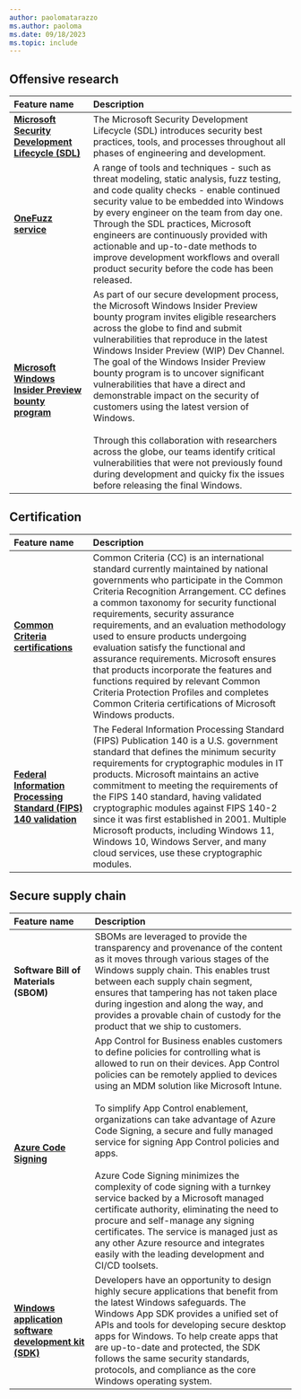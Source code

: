 ```yaml
---
author: paolomatarazzo
ms.author: paoloma
ms.date: 09/18/2023
ms.topic: include
---
```


## Offensive research

| Feature name | Description |
|:---|:---|
| **[Microsoft Security Development Lifecycle (SDL)](/windows/security/security-foundations/msft-security-dev-lifecycle)** | The Microsoft Security Development Lifecycle (SDL) introduces security best practices, tools, and processes throughout all phases of engineering and development. |
| **[OneFuzz service](https://www.microsoft.com/security/blog/2020/09/15/microsoft-onefuzz-framework-open-source-developer-tool-fix-bugs/)** | A range of tools and techniques - such as threat modeling, static analysis, fuzz testing, and code quality checks - enable continued security value to be embedded into Windows by every engineer on the team from day one. Through the SDL practices, Microsoft engineers are continuously provided with actionable and up-to-date methods to improve development workflows and overall product security before the code has been released.  |
| **[Microsoft Windows Insider Preview bounty program](https://www.microsoft.com/msrc/bounty-windows-insider-preview)** | As part of our secure development process, the Microsoft Windows Insider Preview bounty program invites eligible researchers across the globe to find and submit vulnerabilities that reproduce in the latest Windows Insider Preview (WIP) Dev Channel. The goal of the Windows Insider Preview bounty program is to uncover significant vulnerabilities that have a direct and demonstrable impact on the security of customers using the latest version of Windows.<br><br>Through this collaboration with researchers across the globe, our teams identify critical vulnerabilities that were not previously found during development and quicky fix the issues before releasing the final Windows.  |

## Certification

| Feature name | Description |
|:---|:---|
| **[Common Criteria certifications](/windows/security/security-foundations/certification/windows-platform-common-criteria)** | Common Criteria (CC) is an international standard currently maintained by national governments who participate in the Common Criteria Recognition Arrangement. CC defines a common taxonomy for security functional requirements, security assurance requirements, and an evaluation methodology used to ensure products undergoing evaluation satisfy the functional and assurance requirements. Microsoft ensures that products incorporate the features and functions required by relevant Common Criteria Protection Profiles and completes Common Criteria certifications of Microsoft Windows products. |
| **[Federal Information Processing Standard (FIPS) 140 validation](/windows/security/security-foundations/certification/fips-140-validation)** | The Federal Information Processing Standard (FIPS) Publication 140 is a U.S. government standard that defines the minimum security requirements for cryptographic modules in IT products. Microsoft maintains an active commitment to meeting the requirements of the FIPS 140 standard, having validated cryptographic modules against FIPS 140-2 since it was first established in 2001. Multiple Microsoft products, including Windows 11, Windows 10, Windows Server, and many cloud services, use these cryptographic modules. |

## Secure supply chain

| Feature name | Description |
|:---|:---|
| **Software Bill of Materials (SBOM)** | SBOMs are leveraged to provide the transparency and provenance of the content as it moves through various stages of the Windows supply chain. This enables trust between each supply chain segment, ensures that tampering has not taken place during ingestion and along the way, and provides a provable chain of custody for the product that we ship to customers. |
| **[Azure Code Signing](/windows/security/application-security/application-control/windows-defender-application-control/deployment/use-code-signing-for-better-control-and-protection)** | App Control for Business enables customers to define policies for controlling what is allowed to run on their devices. App Control policies can be remotely applied to devices using an MDM solution like Microsoft Intune. <br><br>To simplify App Control enablement, organizations can take advantage of Azure Code Signing, a secure and fully managed service for signing App Control policies and apps. <br><br>Azure Code Signing minimizes the complexity of code signing with a turnkey service backed by a Microsoft managed certificate authority, eliminating the need to procure and self-manage any signing certificates. The service is managed just as any other Azure resource and integrates easily with the leading development and CI/CD toolsets.  |
| **[Windows application software development kit (SDK)](https://developer.microsoft.com/windows/downloads/windows-sdk/)** | Developers have an opportunity to design highly secure applications that benefit from the latest Windows safeguards. The Windows App SDK provides a unified set of APIs and tools for developing secure desktop apps for Windows. To help create apps that are up-to-date and protected, the SDK follows the same security standards, protocols, and compliance as the core Windows operating system.  |
